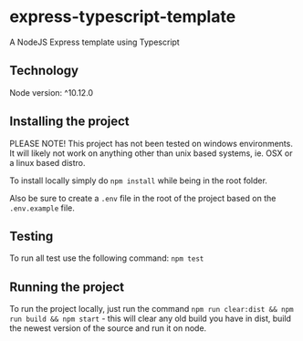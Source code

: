 # express-typescript-template
A NodeJS Express template using Typescript


## Technology
Node version: ^10.12.0

## Installing the project
PLEASE NOTE!
This project has not been tested on windows environments. It will likely not work on anything other than unix based systems, ie. OSX or a linux based distro.

To install locally simply do `npm install` while being in the root folder.

Also be sure to create a `.env` file in the root of the project based on the `.env.example` file.

## Testing
To run all test use the following command:
`npm test`

## Running the project
To run the project locally, just run the command `npm run clear:dist && npm run build && npm start` - this will clear any old build you have in dist, build the newest version of the source and run it on node.
